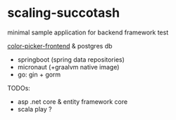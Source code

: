 # scaling-succotash

minimal sample application for backend framework test

[color-picker-frontend](./vue-it/index.html) & postgres db

- springboot (spring data repositories)
- micronaut (+graalvm native image)
- go: gin + gorm

TODOs:

- asp .net core & entity framework core
- scala play ?
